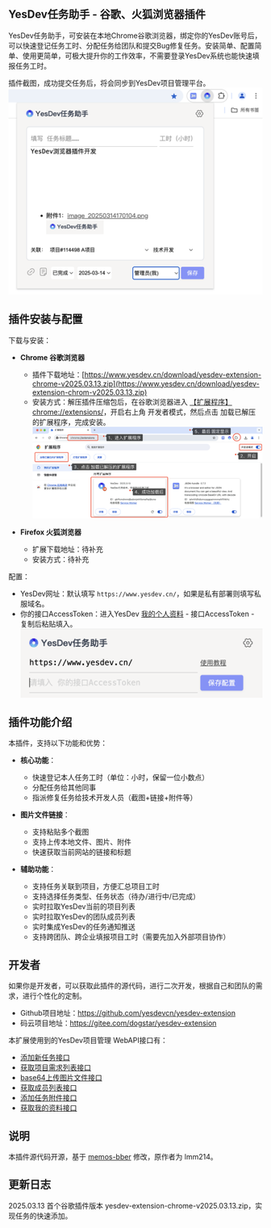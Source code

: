 ## YesDev任务助手 - 谷歌、火狐浏览器插件

YesDev任务助手，可安装在本地Chrome谷歌浏览器，绑定你的YesDev账号后，可以快速登记任务工时、分配任务给团队和提交Bug修复任务。安装简单、配置简单、使用更简单，可极大提升你的工作效率，不需要登录YesDev系统也能快速填报任务工时。  

插件截图，成功提交任务后，将会同步到YesDev项目管理平台。
![](/img/yesdev-extension-snapshot.png)  

## 插件安装与配置

下载与安装：

 + **Chrome 谷歌浏览器**
 	+ 插件下载地址：[https://www.yesdev.cn/download/yesdev-extension-chrome-v2025.03.13.zip](https://www.yesdev.cn/download/yesdev-extension-chrom-v2025.03.13.zip)  
 	+ 安装方式：解压插件压缩包后，在谷歌浏览器进入 [【扩展程序】chrome://extensions/](chrome://extensions/)，开启右上角 开发者模式，然后点击 加载已解压的扩展程序，完成安装。  
 	![](/img/chrome-install-yesdev.png)  

 + **Firefox 火狐浏览器**
 	+ 扩展下载地址：待补充
 	+ 安装方式：待补充

配置：

 + YesDev网址：默认填写 ```https://www.yesdev.cn/```，如果是私有部署则填写私服域名。 
 + 你的接口AccessToken：进入YesDev [我的个人资料](https://www.yesdev.cn/platform/account/accountInfo) - 接口AccessToken - 复制后粘贴填入。  
 ![](/img/yesdev-extension-settings.png)  


## 插件功能介绍

本插件，支持以下功能和优势：  

 + **核心功能**：
	 + 快速登记本人任务工时（单位：小时，保留一位小数点）
	 + 分配任务给其他同事
	 + 指派修复任务给技术开发人员（截图+链接+附件等） 

 + **图片文件链接**：	
	 + 支持粘贴多个截图
	 + 支持上传本地文件、图片、附件
	 + 快速获取当前网站的链接和标题

 + **辅助功能**：	
	 + 支持任务关联到项目，方便汇总项目工时
	 + 支持选择任务类型、任务状态（待办/进行中/已完成）
	 + 实时拉取YesDev当前的项目列表
	 + 实时拉取YesDev的团队成员列表
	 + 实时集成YesDev的任务通知推送
	 + 支持跨团队、跨企业填报项目工时（需要先加入外部项目协作）

## 开发者

如果你是开发者，可以获取此插件的源代码，进行二次开发，根据自己和团队的需求，进行个性化的定制。  

 + Github项目地址：https://github.com/yesdevcn/yesdev-extension  
 + 码云项目地址：https://gitee.com/dogstar/yesdev-extension   

本扩展使用到的YesDev项目管理 WebAPI接口有：  

 + [添加新任务接口](https://www.yesdev.cn/docs.php?service=Platform.Tasks.CreateNewTask&detail=1&type=expand) 
 + [获取项目需求列表接口](https://www.yesdev.cn/docs.php?service=Platform.PRD_Need.GetProjoctNeedList&detail=1&type=expand)
 + [base64上传图片文件接口](https://www.yesdev.cn/docs.php?service=Platform.File.UploadByBase64&detail=1&type=expand)
 + [获取成员列表接口](https://www.yesdev.cn/docs.php?service=Platform.Staff.SearchStaff&detail=1&type=expand)
 + [添加任务附件接口](https://www.yesdev.cn/docs.php?service=Platform.Projects.AddProjectFile&detail=1&type=expand)
 + [获取我的资料接口](https://www.yesdev.cn/docs.php?service=Platform.User.Profile&detail=1&type=expand)

## 说明 

本插件源代码开源，基于 [memos-bber](https://github.com/lmm214/memos-bber) 修改，原作者为 lmm214。

## 更新日志

2025.03.13 首个谷歌插件版本 yesdev-extension-chrome-v2025.03.13.zip，实现任务的快速添加。  


